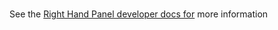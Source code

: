 # <RightHandPanel />

See the [Right Hand Panel developer docs
for](../../docs/dev/right-hand-panel.md) more information

